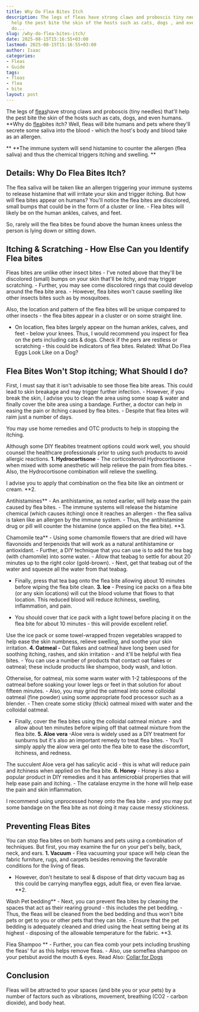 ```yaml
---
title: Why Do Flea Bites Itch
description: The legs of fleas have strong claws and proboscis tiny needles that'll
  help the pest bite the skin of the hosts such as cats, dogs , and even humans. Why
  do...
slug: /why-do-flea-bites-itch/
date: 2025-08-15T15:16:55+03:00
lastmod: 2025-08-15T15:16:55+03:00
author: Isaac
categories:
- Fleas
- Guide
tags:
- fleas
- flea
- bite
layout: post
---
```

The legs of [fleas](https://pestpolicy.com/can-fleas-bite-through-clothes/)have strong claws and proboscis (tiny needles) that'll help the pest bite the skin of the hosts such as cats, dogs, and even humans. **Why do [flea](https://pestpolicy.com/do-fleas-bite-humans/)bites itch? Well, fleas will bite humans and pets where they'll secrete some saliva into the blood - which the host's body and blood take as an allergen.

** **The immune system will send histamine to counter the allergen (flea saliva) and thus the chemical triggers itching and swelling. **

##  Details: Why Do Flea Bites Itch?

The flea saliva will be taken like an allergen triggering your immune systems to release histamine that will irritate your skin and trigger itching. But how will flea bites appear on humans? You'll notice the flea bites are discolored, small bumps that could be in the form of a cluster or line. - Flea bites will likely be on the human ankles, calves, and feet.

So, rarely will the flea bites be found above the human knees unless the person is lying down or sitting down.

##  Itching & Scratching - How Else Can you Identify Flea bites

Fleas bites are unlike other insect bites - I've noted above that they'll be discolored (small) bumps on your skin that'll be itchy, and may trigger scratching. - Further, you may see come discolored rings that could develop around the flea bite area. - However, flea bites won't cause swelling like other insects bites such as by mosquitoes.

Also, the location and pattern of the flea bites will be unique compared to other insects - the flea bites appear in a cluster or on some straight line.

- On location, flea bites largely appear on the human ankles, calves, and feet - below your knees. Thus, I would recommend you inspect for flea on the pets including cats & dogs. Check if the pers are restless or scratching - this could be indicators of flea bites. Related: What Do Flea Eggs Look Like on a Dog?

##  Flea Bites Won't Stop itching; What Should I do?

First, I must say that it isn't advisable to see those flea bite areas. This could lead to skin breakage and may trigger further infection. - However, if you break the skin, I advise you to clean the area using some soap & water and finally cover the bite area using a bandage. Further, a doctor can help in easing the pain or itching caused by flea bites. - Despite that flea bites will raim just a number of days.

You may use home remedies and OTC products to help in stopping the itching.

Although some DIY fleabites treatment options could work well, you should counsel the healthcare professionals prior to using such products to avoid allergic reactions. **1. Hydrocortisone** - The corticosteroid Hydrocortisone when mixed with some anesthetic will help relieve the pain from flea bites. - Also, the Hydrocortisone combination will relieve the swelling.

I advise you to apply that combination on the flea bite like an ointment or cream. **2.

Antihistamines** - An antihistamine, as noted earlier, will help ease the pain caused by flea bites. - The immune systems will release the histamine chemical (which causes itching) once it reaches an allergen - the flea saliva is taken like an allergen by the immune system. - Thus, the antihistamine drug or pill will counter the histamine (once applied on the flea bite). **3.

Chamomile tea** - Using some chamomile flowers that are dried will have flavonoids and terpenoids that will work as a natural antihistamine or antioxidant. - Further, a DIY technique that you can use is to add the tea bag (with chamomile) into some water. - Allow that teabag to settle for about 20 minutes up to the right color (gold-brown). - Next, get that teabag out of the water and squeeze all the water from that teabag.

- Finally, press that tea bag onto the flea bite allowing about 10 minutes before wiping the flea bite clean. **3. Ice** - Presing ice packs on a flea bite (or any skin locations) will cut the blood volume that flows to that location. This reduced blood will reduce itchiness, swelling, inflammation, and pain.

- You should cover that ice pack with a light towel before placing it on the flea bite for about 10 minutes - this will provide excellent relief.

Use the ice pack or some towel-wrapped frozen vegetables wrapped to help ease the skin numbness, relieve swelling, and soothe your skin irritation. **4. Oatmeal -** Oat flakes and oatmeal have long been used for soothing itching, rashes, and skin irritation - and it'll be helpful with flea bites. - You can use a number of products that contact oat flakes or oatmeal; these include products like shampoo, body wash, and lotion.

Otherwise, for oatmeal, mix some warm water with 1-2 tablespoons of the oatmeal before soaking your lower legs or feet in that solution for about fifteen minutes. - Also, you may grind the oatmeal into some colloidal oatmeal (fine powder) using some appropriate food processor such as a blender. - Then create some sticky (thick) oatmeal mixed with water and the colloidal oatmeal.

- Finally, cover the flea bites using the colloidal oatmeal mixture - and allow about ten minutes before wiping off that oatmeal mixture from the flea bite. **5. Aloe vera** -Aloe vera is widely used as a DIY treatment for sunburns but it's also an important remedy to treat flea bites. - You'll simply apply the alow vera gel onto the flea bite to ease the discomfort, itchiness, and redness.

The succulent Aloe vera gel has salicylic acid - this is what will reduce pain and itchiness when applied on the flea bite. **6. Honey** - Honey is also a popular product in DIY remedies and it has antimicrobial properties that will help ease pain and itching. - The catalase enzyme in the hone will help ease the pain and skin inflammation.

I recommend using unprocessed honey onto the flea bite - and you may put some bandage on the flea bite as not doing it may cause messy stickiness.

##  Preventing Fleas Bites

You can stop flea bites on both humans and pets using a combination of techniques. But first, you may examine the fur on your pet's belly, back, neck, and ears. **1. Vacuum** - Flea vacuuming your space will help clean the fabric furniture, rugs, and carpets besides removing the favorable conditions for the living of fleas.

- However, don't hesitate to seal & dispose of that dirty vacuum bag as this could be carrying manyflea eggs, adult flea, or even flea larvae. **2.

Wash Pet bedding** - Next, you can prevent flea bites by cleaning the spaces that act as their rearing ground - this includes the pet bedding. - Thus, the fleas will be cleaned from the bed bedding and thus won't bite pets or get to you or other pets that they can bite. - Ensure that the pet bedding is adequately cleaned and dried using the heat setting being at its highest - disposing of the allowable temperature for the fabric. **3.

Flea Shampoo ** - Further, you can flea comb your pets including brushing the fleas' fur as this helps remove fleas. - Also, use someflea shampoo on your petsbut avoid the mouth & eyes. Read Also: [Collar for Dogs](https://pestpolicy.com/best-flea-collar-for-dogs/)

##  Conclusion

Fleas will be attracted to your spaces (and bite you or your pets) by a number of factors such as vibrations, movement, breathing (CO2 - carbon dioxide), and body heat.
